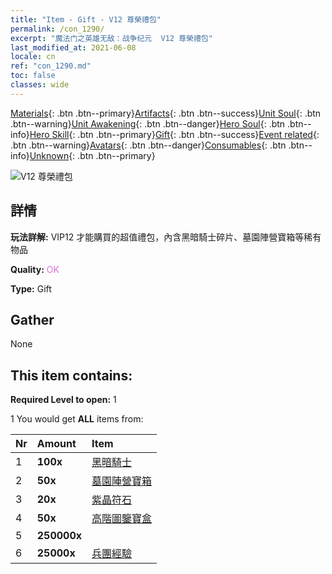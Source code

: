 ```yaml
---
title: "Item - Gift - V12 尊榮禮包"
permalink: /con_1290/
excerpt: "魔法门之英雄无敌：战争纪元  V12 尊榮禮包"
last_modified_at: 2021-06-08
locale: cn
ref: "con_1290.md"
toc: false
classes: wide
---
```

 [Materials](/ItemsCN/){: .btn .btn--primary}[Artifacts](/ItemsCN/Artifacts/){: .btn .btn--success}[Unit Soul](/ItemsCN/UnitSoul/){: .btn .btn--warning}[Unit Awakening](/ItemsCN/UnitAwakening/){: .btn .btn--danger}[Hero Soul](/ItemsCN/HeroSoul/){: .btn .btn--info}[Hero Skill](/ItemsCN/HeroSkill/){: .btn .btn--primary}[Gift](/ItemsCN/Gift/){: .btn .btn--success}[Event related](/ItemsCN/Events/){: .btn .btn--warning}[Avatars](/ItemsCN/Avatars/){: .btn .btn--danger}[Consumables](/ItemsCN/Consumables/){: .btn .btn--info}[Unknown](/ItemsCN/Unknown/){: .btn .btn--primary}

 ![V12 尊榮禮包](/images/t/i_905012.png)

## 詳情
 **玩法詳解:** VIP12 才能購買的超值禮包，內含黑暗騎士碎片、墓園陣營寶箱等稀有物品

 **Quality:** <span style="color: #DA70D6">OK</span>

 **Type:** Gift

## Gather

  None

## This item contains:

 **Required Level to open:** 1

 1 You would get **ALL** items  from:

  | Nr | Amount |     Item    |
  |:---|:-------|:------------|
  | 1 |  **100x** | [黑暗騎士](/cn/Items/unt_213/) |  | 
  | 2 |  **50x** | [墓園陣營寶箱](/cn/Items/con_1271/) |  | 
  | 3 |  **20x** | [紫晶符石](/cn/Items/con_720/) |  | 
  | 4 |  **50x** | [高階圖鑒寶盒](/cn/Items/con_760/) |  | 
  | 5 |  **250000x** | <i class="fas fa-coins"/> |  | 
  | 6 |  **25000x** | [兵團經驗](/cn/Items/con_902/) |  | 
